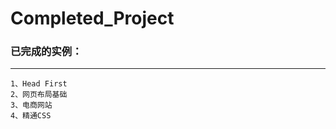 # Completed_Project

### 已完成的实例： 
--------

    1、Head First 
    2、网页布局基础
    3、电商网站 
    4、精通CSS 
